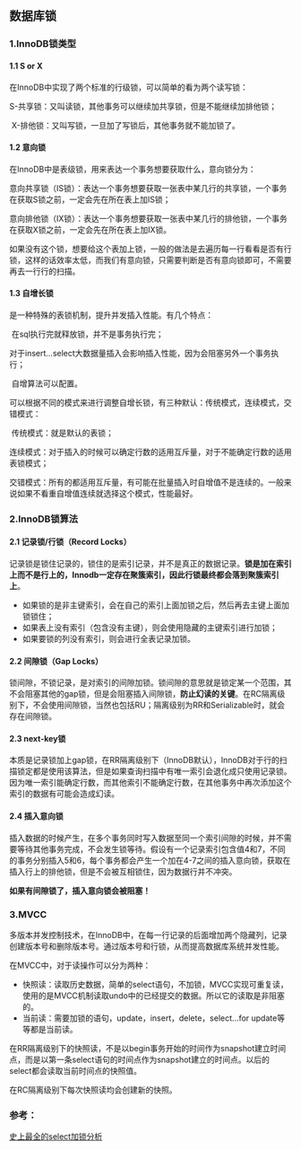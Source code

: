 ## 数据库锁

### 1.InnoDB锁类型

#### 1.1 S or X

在InnoDB中实现了两个标准的行级锁，可以简单的看为两个读写锁：

​	S-共享锁：又叫读锁，其他事务可以继续加共享锁，但是不能继续加排他锁；

​	X-排他锁：又叫写锁，一旦加了写锁后，其他事务就不能加锁了。

#### 1.2 意向锁

在InnoDB中是表级锁，用来表达一个事务想要获取什么，意向锁分为：

​	意向共享锁（IS锁）：表达一个事务想要获取一张表中某几行的共享锁，一个事务在获取S锁之前，一定会先在所在表上加IS锁；

​	意向排他锁（IX锁）：表达一个事务想要获取一张表中某几行的排他锁，一个事务在获取X锁之前，一定会先在所在表上加IX锁。

如果没有这个锁，想要给这个表加上锁，一般的做法是去遍历每一行看看是否有行锁，这样的话效率太低，而我们有意向锁，只需要判断是否有意向锁即可，不需要再去一行行的扫描。

#### 1.3 自增长锁

是一种特殊的表锁机制，提升并发插入性能。有几个特点：

​	在sql执行完就释放锁，并不是事务执行完；

​	对于insert...select大数据量插入会影响插入性能，因为会阻塞另外一个事务执行；

​	自增算法可以配置。

可以根据不同的模式来进行调整自增长锁，有三种默认：传统模式，连续模式，交错模式：

​	传统模式：就是默认的表锁；

​	连续模式：对于插入的时候可以确定行数的适用互斥量，对于不能确定行数的适用表锁模式；

​	交错模式：所有的都适用互斥量，有可能在批量插入时自增值不是连续的。一般来说如果不看重自增值连续就选择这个模式，性能最好。

### 2.InnoDB锁算法

#### 2.1 记录锁/行锁（Record Locks）

记录锁是锁住记录的，锁住的是索引记录，并不是真正的数据记录。**锁是加在索引上而不是行上的，Innodb一定存在聚簇索引，因此行锁最终都会落到聚簇索引上**。

- 如果锁的是非主键索引，会在自己的索引上面加锁之后，然后再去主键上面加锁锁住；
- 如果表上没有索引（包含没有主键），则会使用隐藏的主键索引进行加锁；
- 如果要锁的列没有索引，则会进行全表记录加锁。

#### 2.2 间隙锁（Gap Locks）

锁间隙，不锁记录，是对索引的间隙加锁。锁间隙的意思就是锁定某一个范围，其不会阻塞其他的gap锁，但是会阻塞插入间隙锁，**防止幻读的关键**。在RC隔离级别下，不会使用间隙锁，当然也包括RU；隔离级别为RR和Serializable时，就会存在间隙锁。

#### 2.3 next-key锁

本质是记录锁加上gap锁，在RR隔离级别下（InnoDB默认），InnoDB对于行的扫描锁定都是使用该算法，但是如果查询扫描中有唯一索引会退化成只使用记录锁。因为唯一索引能确定行数，而其他索引不能确定行数，在其他事务中再次添加这个索引的数据有可能会造成幻读。

#### 2.4 插入意向锁

插入数据的时候产生，在多个事务同时写入数据至同一个索引间隙的时候，并不需要等待其他事务完成，不会发生锁等待。假设有一个记录索引包含值4和7，不同的事务分别插入5和6，每个事务都会产生一个加在4-7之间的插入意向锁，获取在插入行上的排他锁，但是不会被互相锁住，因为数据行并不冲突。

**如果有间隙锁了，插入意向锁会被阻塞！**

### 3.MVCC

多版本并发控制技术，在InnoDB中，在每一行记录的后面增加两个隐藏列，记录创建版本号和删除版本号。通过版本号和行锁，从而提高数据库系统并发性能。

在MVCC中，对于读操作可以分为两种：

- 快照读：读取历史数据，简单的select语句，不加锁，MVCC实现可重复读，使用的是MVCC机制读取undo中的已经提交的数据。所以它的读取是非阻塞的。
- 当前读：需要加锁的语句，update，insert，delete，select...for update等等都是当前读。

在RR隔离级别下的快照读，不是以begin事务开始的时间作为snapshot建立时间点，而是以第一条select语句的时间点作为snapshot建立的时间点。以后的select都会读取当前时间点的快照值。

在RC隔离级别下每次快照读均会创建新的快照。

### 参考：

[史上最全的select加锁分析](https://www.cnblogs.com/rjzheng/p/9950951.html)